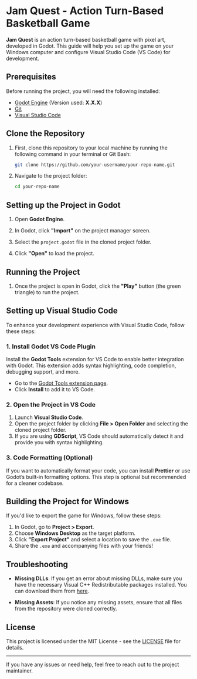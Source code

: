 # Jam Quest - Action Turn-Based Basketball Game

**Jam Quest** is an action turn-based basketball game with pixel art, developed in Godot. This guide will help you set up the game on your Windows computer and configure Visual Studio Code (VS Code) for development.

## Prerequisites

Before running the project, you will need the following installed:

- [Godot Engine](https://godotengine.org/download) (Version used: **X.X.X**)
- [Git](https://git-scm.com/)
- [Visual Studio Code](https://code.visualstudio.com/)

## Clone the Repository

1. First, clone this repository to your local machine by running the following command in your terminal or Git Bash:

    ```bash
    git clone https://github.com/your-username/your-repo-name.git
    ```

2. Navigate to the project folder:

    ```bash
    cd your-repo-name
    ```

## Setting up the Project in Godot

1. Open **Godot Engine**.

2. In Godot, click **"Import"** on the project manager screen.

3. Select the `project.godot` file in the cloned project folder.

4. Click **"Open"** to load the project.

## Running the Project

1. Once the project is open in Godot, click the **"Play"** button (the green triangle) to run the project.

## Setting up Visual Studio Code

To enhance your development experience with Visual Studio Code, follow these steps:

### 1. Install Godot VS Code Plugin

Install the **Godot Tools** extension for VS Code to enable better integration with Godot. This extension adds syntax highlighting, code completion, debugging support, and more.

- Go to the [Godot Tools extension page](https://marketplace.visualstudio.com/items?itemName=justdan01.godot-tools).
- Click **Install** to add it to VS Code.

### 2. Open the Project in VS Code

1. Launch **Visual Studio Code**.
2. Open the project folder by clicking **File > Open Folder** and selecting the cloned project folder.
3. If you are using **GDScript**, VS Code should automatically detect it and provide you with syntax highlighting.

### 3. Code Formatting (Optional)

If you want to automatically format your code, you can install **Prettier** or use Godot’s built-in formatting options. This step is optional but recommended for a cleaner codebase.

## Building the Project for Windows

If you'd like to export the game for Windows, follow these steps:

1. In Godot, go to **Project > Export**.
2. Choose **Windows Desktop** as the target platform.
3. Click **"Export Project"** and select a location to save the `.exe` file.
4. Share the `.exe` and accompanying files with your friends!

## Troubleshooting

- **Missing DLLs**: If you get an error about missing DLLs, make sure you have the necessary Visual C++ Redistributable packages installed. You can download them from [here](https://support.microsoft.com/en-us/help/2977003/the-latest-supported-visual-c-downloads).
  
- **Missing Assets**: If you notice any missing assets, ensure that all files from the repository were cloned correctly.

## License

This project is licensed under the MIT License - see the [LICENSE](LICENSE) file for details.

---

If you have any issues or need help, feel free to reach out to the project maintainer.
